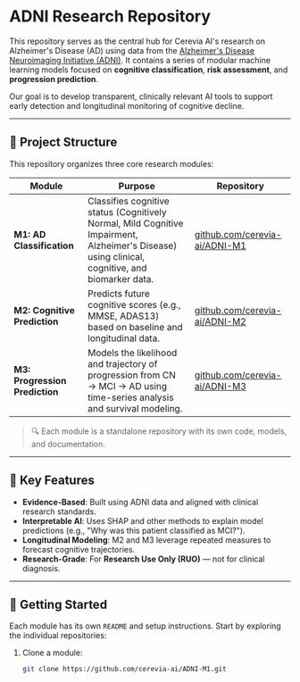 # ADNI Research Repository

This repository serves as the central hub for Cerevia AI's research on Alzheimer's Disease (AD) using data from the [Alzheimer's Disease Neuroimaging Initiative (ADNI)](https://adni.loni.usc.edu/). It contains a series of modular machine learning models focused on **cognitive classification**, **risk assessment**, and **progression prediction**.

Our goal is to develop transparent, clinically relevant AI tools to support early detection and longitudinal monitoring of cognitive decline.

---

## 📁 Project Structure

This repository organizes three core research modules:

| Module | Purpose | Repository |
|-------|--------|-----------|
| **M1: AD Classification** | Classifies cognitive status (Cognitively Normal, Mild Cognitive Impairment, Alzheimer's Disease) using clinical, cognitive, and biomarker data. | [github.com/cerevia-ai/ADNI-M1](https://github.com/cerevia-ai/ADNI-M1) |
| **M2: Cognitive Prediction** | Predicts future cognitive scores (e.g., MMSE, ADAS13) based on baseline and longitudinal data. | [github.com/cerevia-ai/ADNI-M2](https://github.com/cerevia-ai/ADNI-M2) |
| **M3: Progression Prediction** | Models the likelihood and trajectory of progression from CN → MCI → AD using time-series analysis and survival modeling. | [github.com/cerevia-ai/ADNI-M3](https://github.com/cerevia-ai/ADNI-M3) |

> 🔍 Each module is a standalone repository with its own code, models, and documentation.

---

## 🧪 Key Features
- **Evidence-Based**: Built using ADNI data and aligned with clinical research standards.
- **Interpretable AI**: Uses SHAP and other methods to explain model predictions (e.g., "Why was this patient classified as MCI?").
- **Longitudinal Modeling**: M2 and M3 leverage repeated measures to forecast cognitive trajectories.
- **Research-Grade**: For **Research Use Only (RUO)** — not for clinical diagnosis.

---

## 🚀 Getting Started

Each module has its own `README` and setup instructions. Start by exploring the individual repositories:

1. Clone a module:
   ```bash
   git clone https://github.com/cerevia-ai/ADNI-M1.git
   ```
